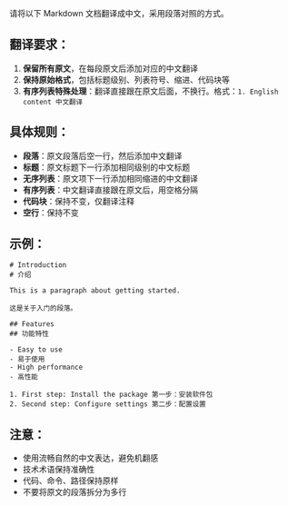 请将以下 Markdown 文档翻译成中文，采用段落对照的方式。

## 翻译要求：
1. **保留所有原文**，在每段原文后添加对应的中文翻译
2. **保持原始格式**，包括标题级别、列表符号、缩进、代码块等
3. **有序列表特殊处理**：翻译直接跟在原文后面，不换行。格式：`1. English content 中文翻译`

## 具体规则：
- **段落**：原文段落后空一行，然后添加中文翻译
- **标题**：原文标题下一行添加相同级别的中文标题
- **无序列表**：原文项下一行添加相同缩进的中文翻译
- **有序列表**：中文翻译直接跟在原文后，用空格分隔
- **代码块**：保持不变，仅翻译注释
- **空行**：保持不变

## 示例：
```
# Introduction
# 介绍

This is a paragraph about getting started.

这是关于入门的段落。

## Features
## 功能特性

- Easy to use
- 易于使用
- High performance  
- 高性能

1. First step: Install the package 第一步：安装软件包
2. Second step: Configure settings 第二步：配置设置
```

## 注意：
- 使用流畅自然的中文表达，避免机翻感
- 技术术语保持准确性
- 代码、命令、路径保持原样
- 不要将原文的段落拆分为多行